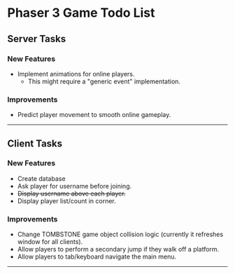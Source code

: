 # Phaser 3 Game Todo List

## Server Tasks

### New Features
 * Implement animations for online players.
   - This might require a "generic event" implementation.

### Improvements
 * Predict player movement to smooth online gameplay.

-----------------------------

## Client Tasks

### New Features
 * Create database
 * Ask player for username before joining.
 * ~~Display username above each player.~~
 * Display player list/count in corner.

### Improvements
 * Change TOMBSTONE game object collision logic (currently it refreshes window for all clients).
 * Allow players to perform a secondary jump if they walk off a platform.
 * Allow players to tab/keyboard navigate the main menu.

-----------------------------
